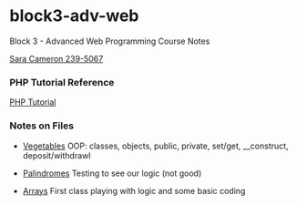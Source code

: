 # block3-adv-web

Block 3 - Advanced Web Programming Course Notes

[Sara Cameron 239-5067](https://sara67.web582.com/block3-adv-web/index.html)

### PHP Tutorial Reference

[PHP Tutorial](https://www.phptutorial.net/)

### Notes on Files

- [Vegetables](https://sara67.web582.com/block3-adv-web/exercises/vegetables.php)
OOP: classes, objects, public, private, set/get, __construct, deposit/withdrawl

- [Palindromes](https://sara67.web582.com/block3-adv-web/exercises/palindrome.php)
Testing to see our logic (not good)

- [Arrays](https://sara67.web582.com/block3-adv-web/exercises/array.php)
First class playing with logic and some basic coding
